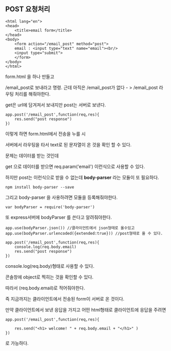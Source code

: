 ## POST 요청처리

```
<html lang="en">
<head>
    <title>email form</title>
</head>
<body>
    <form action="/email_post" method="post">
    email : <input type="text" name="email"><br/>
    <input type="submit">
    </form>
</body>
</html>
```

form.html 을 하나 만들고 

/email_post로 보내라고 명령.  근데 아직은 /email_post가 없다 - > /email_post 라우팅 처리를 해줘야한다.

get은 url에 담겨져서 보내지만 post는 서버로 보낸다.





```
app.post('/email_post',function(req,res){
    res.send("post response")
}) 
```

이렇게 하면 form.html에서 전송을 누를 시 

서버에서 라우팅을 타서 text로 된 문자열이 온 것을 확인 할 수 있다. 

문제는 데이터를 받는 것인데

get 으로 데이터를 받으면 req.param('email') 이런식으로 사용할 수 있다.

하지만 post는 이런식으로 받을 수 없는데 **body-parser** 라는 모듈이 또 필요하다.

```
npm install body-parser --save
```





그리고 body-parser 을 사용하려면 모듈을 등록해줘야한다. 

```
var bodyParser = require('body-parser')
```



또 express서버에 bodyParser 를 쓴다고 알려줘야한다.

```
app.use(bodyParser.json()) //클라이언트에서 json형태로 올수있고
app.use(bodyParser.urlencoded({extended:true})) //post형태로 올 수 있다.
```





```
app.post('/email_post',function(req,res){
    console.log(req.body.email)
    res.send("post response")
})
```

console.log(req.body)형태로 사용할 수 있다.

콘솔창에 object로 찍히는 것을 확인할 수 있다. 

따라서 (req.body.email)로 적어줘야한다. 





즉 지금까지는 클라이언트에서 전송된 form이 서버로 온 것이다. 

만약 클라이언트에서 보낸 응답을 가지고 어떤 html형태로 클라이언트에 응답을 주려면

```
app.post('/email_post',function(req,res){

    res.send("<h1> welcome! " + req.body.email + "</h1>" )
})
```

로 가능하다.

